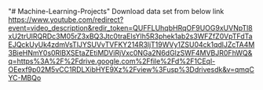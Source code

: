 "# Machine-Learning-Projects" 
Download data set from below link
https://www.youtube.com/redirect?event=video_description&redir_token=QUFFLUhqbHRqOF9UOG9xUVNpTl8xU2trUlRQRDc3M05rZ3xBQ3Jtc0traElsYlh5R3phek1ab2s3WFZfZ0VpTFdTaEJQckUyUk4zdmVsTlJYSUVvTVFKY214R3ljT19WVy1ZSU04ck1qdlJZcTA4M3BieHNmY0s0RlBXSEtaZEtiMDViRjVxc0NGa2N6dGlzSWF4MVBJR0FhWQ&q=https%3A%2F%2Fdrive.google.com%2Ffile%2Fd%2F1CEql-OEexf9p02M5vCC1RDLXibHYE9Xz%2Fview%3Fusp%3Ddrivesdk&v=qmqCYC-MBQo 

